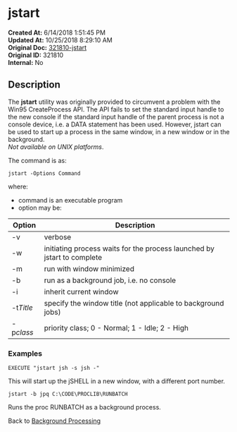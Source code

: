 # jstart

**Created At:** 6/14/2018 1:51:45 PM  
**Updated At:** 10/25/2018 8:29:10 AM  
**Original Doc:** [321810-jstart](https://docs.jbase.com/46465-background-processing/321810-jstart)  
**Original ID:** 321810  
**Internal:** No  

## Description

The **jstart** utility was originally provided to circumvent a problem with the Win95 CreateProcess API. The API fails to set the standard input handle to the new console if the standard input handle of the parent process is not a console device, i.e. a DATA statement has been used. However, jstart can be used to start up a process in the same window, in a new window or in the background.  
*Not available on UNIX platforms*.

The command is as:

```
jstart -Options Command
```

where:

- command is an executable program
- option may be:

| Option | Description |
| --- | --- |
| -v | verbose |
| -w | initiating process waits for the process launched by jstart to complete |
| -m | run with window minimized |
| -b | run as a background job, i.e. no console |
| -i | inherit current window |
| -t*Title* | specify the window title (not applicable to background jobs) |
| -p*class* | priority class; 0 - Normal; 1 - Idle; 2 - High |

### Examples

```
EXECUTE "jstart jsh -s jsh -"
```

This will start up the jSHELL in a new window, with a different port number.

```
jstart -b jpq C:\CODE\PROCLIB\RUNBATCH
```

Runs the proc RUNBATCH as a background process.

Back to [Background Processing](./../README.md)